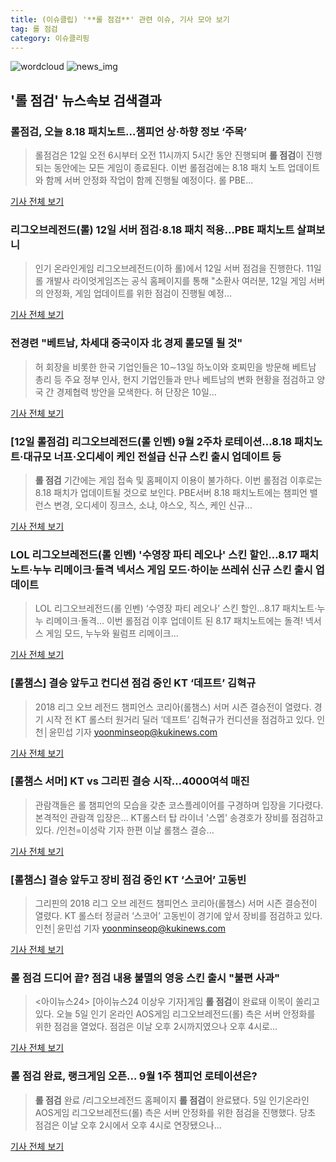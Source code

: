 ```yaml
---
title: (이슈클립) '**롤 점검**' 관련 이슈, 기사 모아 보기
tag: 롤 점검
category: 이슈클리핑
---
```

![wordcloud](https://s3.ap-northeast-2.amazonaws.com/lyrics101-wordcloud/2018-09-12-1536698357.png)
![news_img](https://user-images.githubusercontent.com/42597476/44507050-1206f400-a6e4-11e8-8d98-7ffbfebb353f.png)
## **'**롤 점검**'** 뉴스속보 검색결과
### 롤점검, 오늘 8.18 패치노트...챔피언 상·하향 정보 ‘주목’

>롤점검은 12일 오전 6시부터 오전 11시까지 5시간 동안 진행되며 **롤 점검**이 진행되는 동안에는 모든 게임이 종료된다. 이번 롤점검에는 8.18 패치 노트 업데이트와 함께 서버 안정화 작업이 함께 진행될 예정이다. 롤 PBE...

<a href="http://www.kookje.co.kr/news2011/asp/newsbody.asp?code=0700&key=20180912.99099004668" target="_blank">기사 전체 보기</a>

### 리그오브레전드(롤) 12일 서버 점검·8.18 패치 적용…PBE 패치노트 살펴보니

> 인기 온라인게임 리그오브레전드(이하 롤)에서 12일 서버 점검을 진행한다. 11일 롤 개발사 라이엇게임즈는 공식 홈페이지를 통해 "소환사 여러분, 12일 게임 서버의 안정화, 게임 업데이트를 위한 점검이 진행될 예정...

<a href="http://kbench.com/?q=node/191214" target="_blank">기사 전체 보기</a>

### 전경련 "베트남, 차세대 중국이자 北 경제 롤모델 될 것"

>허 회장을 비롯한 한국 기업인들은 10∼13일 하노이와 호찌민을 방문해 베트남 총리 등 주요 정부 인사, 현지 기업인들과 만나 베트남의 변화 현황을 점검하고 양국 간 경제협력 방안을 모색한다. 허 단장은 10일...

<a href="http://app.yonhapnews.co.kr/YNA/Basic/SNS/r.aspx?c=AKR20180911123300003&did=1195m" target="_blank">기사 전체 보기</a>

### [12일 롤점검] 리그오브레전드(롤 인벤) 9월 2주차 로테이션…8.18 패치노트·대규모 너프·오디세이 케인 전설급 신규 스킨 출시 업데이트 등

>**롤 점검** 기간에는 게임 접속 및 홈페이지 이용이 불가하다. 이번 롤점검 이후로는 8.18 패치가 업데이트될 것으로 보인다. PBE서버 8.18 패치노트에는 챔피언 밸런스 변경, 오디세이 징크스, 소냐, 야스오, 직스, 케인 신규...

<a href="http://www.starseoultv.com/news/articleView.html?idxno=506733" target="_blank">기사 전체 보기</a>

### LOL 리그오브레전드(롤 인벤) '수영장 파티 레오나' 스킨 할인…8.17 패치노트·누누 리메이크·돌격 넥서스 게임 모드·하이눈 쓰레쉬 신규 스킨 출시 업데이트

>LOL 리그오브레전드(롤 인벤) ‘수영장 파티 레오나’ 스킨 할인…8.17 패치노트·누누 리메이크·돌격... 이번 롤점검 이후 업데이트 된 8.17 패치노트에는 돌격! 넥서스 게임 모드, 누누와 윌럼프 리메이크...

<a href="http://www.starseoultv.com/news/articleView.html?idxno=506603" target="_blank">기사 전체 보기</a>

### [롤챔스] 결승 앞두고 컨디션 점검 중인 KT ‘데프트’ 김혁규

>2018 리그 오브 레전드 챔피언스 코리아(롤챔스) 서머 시즌 결승전이 열렸다. 경기 시작 전 KT 롤스터 원거리 딜러 ‘데프트’ 김혁규가 컨디션을 점검하고 있다. 인천│윤민섭 기자 yoonminseop@kukinews.com

<a href="http://www.kukinews.com/news/article.html?no=583857" target="_blank">기사 전체 보기</a>

### [롤챔스 서머] KT vs 그리핀 결승 시작…4000여석 매진

>관람객들은 롤 챔피언의 모습을 갖춘 코스플레이어를 구경하며 입장을 기다렸다. 본격적인 관람객 입장은... KT롤스터 탑 라이너 '스멥' 송경호가 장비를 점검하고 있다. /인천=이성락 기자 한편 이날 롤챔스 결승...

<a href="http://news.tf.co.kr/read/economy/1732630.htm" target="_blank">기사 전체 보기</a>

### [롤챔스] 결승 앞두고 장비 점검 중인 KT ‘스코어’ 고동빈

>그리핀의 2018 리그 오브 레전드 챔피언스 코리아(롤챔스) 서머 시즌 결승전이 열렸다. KT 롤스터 정글러 ‘스코어’ 고동빈이 경기에 앞서 장비를 점검하고 있다. 인천│윤민섭 기자 yoonminseop@kukinews.com

<a href="http://www.kukinews.com/news/article.html?no=583855" target="_blank">기사 전체 보기</a>

### **롤 점검** 드디어 끝? 점검 내용 불멸의 영웅 스킨 출시 "불편 사과"

><아이뉴스24> [아이뉴스24 이상우 기자]게임 **롤 점검**이 완료돼 이목이 쏠리고 있다. 오늘 5일 인기 온라인 AOS게임 리그오브레전드(롤) 측은 서버 안정화를 위한 점검을 열었다. 점검은 이날 오후 2시까지였으나 오후 4시로...

<a href="http://www.inews24.com/php/news_view.php?g_serial=1123427&g_menu=020500&rrf=nv" target="_blank">기사 전체 보기</a>

### **롤 점검** 완료, 랭크게임 오픈… 9월 1주 챔피언 로테이션은?

>**롤 점검** 완료 /리그오브레전드 홈페이지  **롤 점검**이 완료됐다. 5일 인기온라인 AOS게임 리그오브레전드(롤) 측은 서버 안정화를 위한 점검을 진행했다. 당초 점검은 이날 오후 2시에서 오후 4시로 연장됐으나...

<a href="http://www.kyeongin.com/main/view.php?key=20180905001444246" target="_blank">기사 전체 보기</a>


